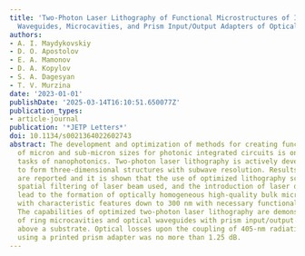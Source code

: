 ```yaml
---
title: 'Two-Photon Laser Lithography of Functional Microstructures of Integrated Photonics:
  Waveguides, Microcavities, and Prism Input/Output Adapters of Optical Radiation'
authors:
- A. I. Maydykovskiy
- D. O. Apostolov
- E. A. Mamonov
- D. A. Kopylov
- S. A. Dagesyan
- T. V. Murzina
date: '2023-01-01'
publishDate: '2025-03-14T16:10:51.650077Z'
publication_types:
- article-journal
publication: '*JETP Letters*'
doi: 10.1134/s0021364022602743
abstract: The development and optimization of methods for creating functional elements
  of micron and sub-micron sizes for photonic integrated circuits is one of the main
  tasks of nanophotonics. Two-photon laser lithography is actively developing now
  to form three-dimensional structures with subwave resolution. Results of this development
  are reported and it is shown that the use of optimized lithography schemes, the
  spatial filtering of laser beam used, and the introduction of laser dyes into polymer
  lead to the formation of optically homogeneous high-quality bulk microstructures
  with characteristic features down to 300 nm with necessary functional properties.
  The capabilities of optimized two-photon laser lithography are demonstrated by examples
  of ring microcavities and optical waveguides with prism input/output adapters located
  above a substrate. Optical losses upon the coupling of 405-nm radiation into a waveguide
  using a printed prism adapter was no more than 1.25 dB.
---
```

